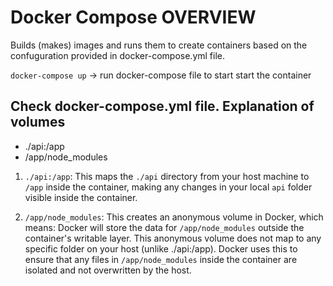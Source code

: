 # Docker Compose OVERVIEW

Builds (makes) images and runs them to create containers based on the confuguration provided in docker-compose.yml file.

`docker-compose up` -> run docker-compose file to start start the container

## Check docker-compose.yml file. Explanation of volumes

- ./api:/app
- /app/node_modules

1. `./api:/app`: This maps the `./api` directory from your host machine to `/app` inside the container, making any changes in your local `api` folder visible inside the container.

2. `/app/node_modules`: This creates an anonymous volume in Docker, which means:
   Docker will store the data for `/app/node_modules` outside the container's writable layer.
   This anonymous volume does not map to any specific folder on your host (unlike ./api:/app).
   Docker uses this to ensure that any files in `/app/node_modules` inside the container are isolated and not overwritten by the host.
